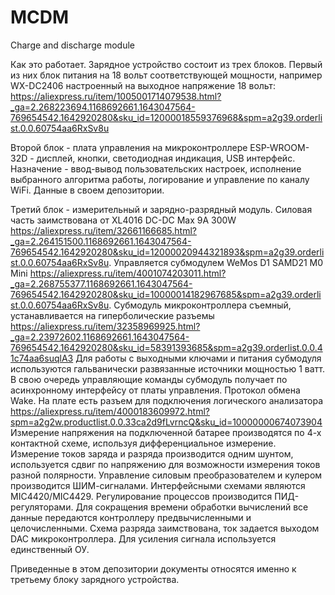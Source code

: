 # MCDM
 Charge and discharge module

Как это работает.
Зарядное устройство состоит из трех блоков. 
Первый из них блок питания на 18 вольт соответствующей мощности, например WX-DC2406 настроенный на выходное напряжение 18 вольт:  https://aliexpress.ru/item/1005001714079538.html?_ga=2.268223694.1168692661.1643047564-769654542.1642920280&sku_id=12000018559376968&spm=a2g39.orderlist.0.0.60754aa6RxSv8u

Второй блок - плата управления на микроконтроллере ESP-WROOM-32D - дисплей, кнопки, светодиодная индикация, USB интерфейс. Назначение - ввод-вывод пользовательских настроек, исполнение выбранного алгоритма работы, логирование и управление по каналу WiFi. Данные в своем депозитории.

Третий блок - измерительный и зарядно-разрядный модуль. Силовая часть заимствована от XL4016 DC-DC Max 9A 300W https://aliexpress.ru/item/32661166685.html?_ga=2.264151500.1168692661.1643047564-769654542.1642920280&sku_id=12000020944321893&spm=a2g39.orderlist.0.0.60754aa6RxSv8u.
Управляется субмодулем WeMos D1 SAMD21 M0 Mini https://aliexpress.ru/item/4001074203011.html?_ga=2.268755377.1168692661.1643047564-769654542.1642920280&sku_id=10000014182967685&spm=a2g39.orderlist.0.0.60754aa6RxSv8u.
Субмодуль микроконтроллера съемный, устанавливается на гиперболические разъемы https://aliexpress.ru/item/32358969925.html?_ga=2.23972602.1168692661.1643047564-769654542.1642920280&sku_id=58391393685&spm=a2g39.orderlist.0.0.41c74aa6suqlA3
Для работы с выходными ключами и питания субмодуля используются гальванически развязанные источники мощностью 1 ватт. 
В свою очередь управляющие команды субмодуль получает по асинхронному интерфейсу от платы управления. Протокол обмена Wake.
На плате есть разъем для подключения логического анализатора https://aliexpress.ru/item/4000183609972.html?spm=a2g2w.productlist.0.0.33ca2d9fLvrncQ&sku_id=10000000674073904
Измерение напряжения на подключенной батарее производятся по 4-х контактной схеме, используя дифференциальное измерение.
Измерение токов заряда и разряда производится одним шунтом, используется сдвиг по напряжению для возможности измерения токов разной полярности.
Управление силовым преобразователем и кулером производится ШИМ-сигналами. Интерфейсными схемами являются MIC4420/MIC4429.
Регулирование процессов производится ПИД-регуляторами. Для сокращения времени обработки вычислений все данные передаются контроллеру предвычисленными и целочисленными.
Схема разряда заимствована, ток задается выходом DAC микроконтроллера. Для усиления сигнала используется единственный ОУ.

Приведенные в этом депозитории документы относятся именно к третьему блоку зарядного устройства. 

